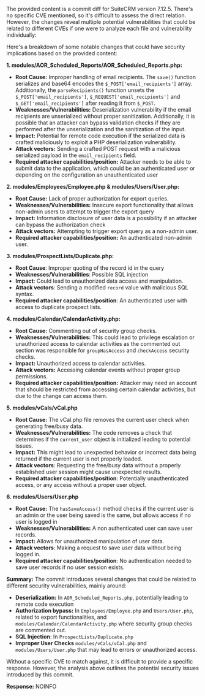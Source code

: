 The provided content is a commit diff for SuiteCRM version 7.12.5. There's no specific CVE mentioned, so it's difficult to assess the direct relation. However, the changes reveal multiple potential vulnerabilities that could be related to different CVEs if one were to analyze each file and vulnerability individually:

Here's a breakdown of some notable changes that could have security implications based on the provided content:

**1. modules/AOR_Scheduled_Reports/AOR_Scheduled_Reports.php:**

*   **Root Cause:** Improper handling of email recipients. The `save()` function serializes and base64 encodes the `$_POST['email_recipients']` array. Additionally, the `parseRecipients()` function unsets the `$_POST['email_recipients']`, `$_REQUEST['email_recipients']` and `$_GET['email_recipients']`  after reading it from `$_POST`.
*   **Weaknesses/Vulnerabilities:** Deserialization vulnerability if the email recipients are unserialized without proper sanitization. Additionally, it is possible that an attacker can bypass validation checks if they are performed after the unserialization and the sanitization of the input.
*   **Impact:** Potential for remote code execution if the serialized data is crafted maliciously to exploit a PHP deserialization vulnerability.
*   **Attack vectors:** Sending a crafted POST request with a malicious serialized payload in the `email_recipients` field.
*   **Required attacker capabilities/position:** Attacker needs to be able to submit data to the application, which could be an authenticated user or depending on the configuration an unauthenticated user

**2. modules/Employees/Employee.php & modules/Users/User.php:**

*   **Root Cause:** Lack of proper authorization for export queries.
*   **Weaknesses/Vulnerabilities:** Insecure export functionality that allows non-admin users to attempt to trigger the export query
*   **Impact:** Information disclosure of user data is a possibility if an attacker can bypass the authorization check
*   **Attack vectors:** Attempting to trigger export query as a non-admin user.
*   **Required attacker capabilities/position:** An authenticated non-admin user.

**3. modules/ProspectLists/Duplicate.php:**
   * **Root Cause**: Improper quoting of the record id in the query
   * **Weaknesses/Vulnerabilities**: Possible SQL injection
   * **Impact**: Could lead to unauthorized data access and manipulation.
   * **Attack vectors**: Sending a modified `record` value with malicious SQL syntax.
   * **Required attacker capabilities/position**: An authenticated user with access to duplicate prospect lists.

**4. modules/Calendar/CalendarActivity.php:**
  * **Root Cause:** Commenting out of security group checks.
  * **Weaknesses/Vulnerabilities:** This could lead to privilege escalation or unauthorized access to calendar activities as the commented out section was responsible for `groupHasAccess` and `checkAccess` security checks.
  * **Impact:** Unauthorized access to calendar activities.
  * **Attack vectors:** Accessing calendar events without proper group permissions.
  * **Required attacker capabilities/position:** Attacker may need an account that should be restricted from accessing certain calendar activities, but due to the change can access them.

**5. modules/vCals/vCal.php**
   * **Root Cause:** The vCal.php file removes the current user check when generating free/busy data.
   * **Weaknesses/Vulnerabilities:** The code removes a check that determines if the `current_user` object is initialized leading to potential issues.
   * **Impact:** This might lead to unexpected behavior or incorrect data being returned if the current user is not properly loaded.
   * **Attack vectors**: Requesting the free/busy data without a properly established user session might cause unexpected results.
   * **Required attacker capabilities/position**: Potentially unauthenticated access, or any access without a proper user object.

**6. modules/Users/User.php**
   * **Root Cause:** The `hasSaveAccess()` method checks if the current user is an admin or the user being saved is the same, but allows access if no user is logged in
   * **Weaknesses/Vulnerabilities:** A non authenticated user can save user records.
   * **Impact:** Allows for unauthorized manipulation of user data.
   * **Attack vectors**: Making a request to save user data without being logged in.
   * **Required attacker capabilities/position**: No authentication needed to save user records if no user session exists.

**Summary:**
The commit introduces several changes that could be related to different security vulnerabilities, mainly around:

*   **Deserialization:** In `AOR_Scheduled_Reports.php`, potentially leading to remote code execution
*   **Authorization bypass:** In `Employees/Employee.php` and `Users/User.php`, related to export functionalities, and `modules/Calendar/CalendarActivity.php` where security group checks are commented out.
*   **SQL Injection**: In `ProspectLists/Duplicate.php`
* **Improper User Checks** `modules/vCals/vCal.php` and `modules/Users/User.php` that may lead to errors or unauthorized access.

Without a specific CVE to match against, it is difficult to provide a specific response. However, the analysis above outlines the potential security issues introduced by this commit.

**Response:** NOINFO